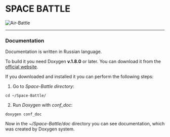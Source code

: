 # SPACE BATTLE
![Air-Battle](https://static.wixstatic.com/media/497e3a_37e647be1290423abde794f0c2c91bff~mv2.jpg/v1/fill/w_627,h_353/497e3a_37e647be1290423abde794f0c2c91bff~mv2.jpg)

***

### Documentation

Documentation is written in Russian language.

To build it you need Doxygen **v.1.8.0** or later. You can download it from the [official website](http://www.doxygen.nl/).

If you downloaded and installed it you can perform the following steps:
1. Go to *Space-Battle directory*:
```
cd ~/Space-Battle/
```

2. Run *Doxygen* with *conf_doc*:
```
doxygen conf_doc
```

Now in the *~/Space-Battle/doc* directory you can see documentation, which was created by Doxygen system. 







